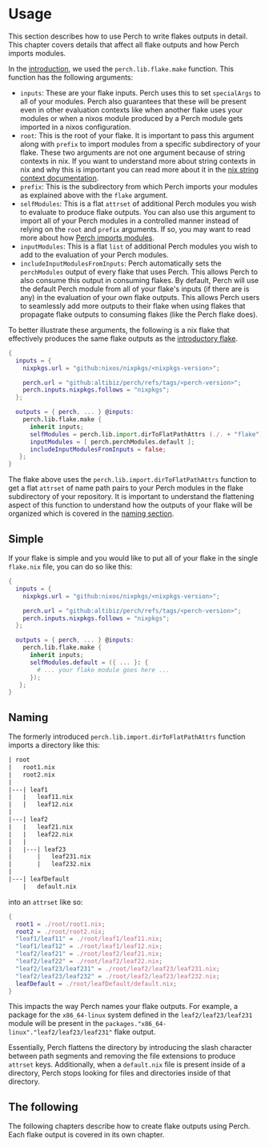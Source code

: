# Usage

This section describes how to use Perch to write flakes outputs in detail. This
chapter covers details that affect all flake outputs and how Perch imports
modules.

In the [introduction](../introduction.md), we used the `perch.lib.flake.make`
function. This function has the following arguments:

- `inputs`: These are your flake inputs. Perch uses this to set `specialArgs` to
  all of your modules. Perch also guarantees that these will be present even in
  other evaluation contexts like when another flake uses your modules or when a
  nixos module produced by a Perch module gets imported in a nixos
  configuration.
- `root`: This is the root of your flake. It is important to pass this argument
  along with `prefix` to import modules from a specific subdirectory of your
  flake. These two arguments are not one argument because of string contexts in
  nix. If you want to understand more about string contexts in nix and why this
  is important you can read more about it in the [nix string context documentation].
- `prefix`: This is the subdirectory from which Perch imports your modules as
  explained above with the `flake` argument.
- `selfModules`: This is a flat `attrset` of additional Perch modules you wish
  to evaluate to produce flake outputs. You can also use this argument to import
  all of your Perch modules in a controlled manner instead of relying on the
  `root` and `prefix` arguments. If so, you may want to read more about how
  [Perch imports modules](../api/import.md).
- `inputModules`: This is a flat `list` of additional Perch modules you wish to
  add to the evaluation of your Perch modules.
- `includeInputModulesFromInputs`: Perch automatically sets the `perchModules`
  output of every flake that uses Perch. This allows Perch to also consume this
  output in consuming flakes. By default, Perch will use the default Perch
  module from all of your flake's inputs (if there are is any) in the evaluation
  of your own flake outputs. This allows Perch users to seamlessly add more
  outputs to their flake when using flakes that propagate flake outputs to
  consuming flakes (like the Perch flake does).

To better illustrate these arguments, the following is a nix flake that
effectively produces the same flake outputs as the
[introductory flake](../introduction.md).

```nix
{
  inputs = {
    nixpkgs.url = "github:nixos/nixpkgs/<nixpkgs-version>";

    perch.url = "github:altibiz/perch/refs/tags/<perch-version>";
    perch.inputs.nixpkgs.follows = "nixpkgs";
  };

  outputs = { perch, ... } @inputs:
    perch.lib.flake.make {
      inherit inputs;
      selfModules = perch.lib.import.dirToFlatPathAttrs (./. + "flake");
      inputModules = [ perch.perchModules.default ];
      includeInputModulesFromInputs = false;
   };
}
```

The flake above uses the `perch.lib.import.dirToFlatPathAttrs` function to get a
flat `attrset` of name path pairs to your Perch modules in the flake
subdirectory of your repository. It is important to understand the flattening
aspect of this function to understand how the outputs of your flake will be
organized which is covered in the [naming section](#naming).

## Simple

If your flake is simple and you would like to put all of your flake in the
single `flake.nix` file, you can do so like this:

```nix
{
  inputs = {
    nixpkgs.url = "github:nixos/nixpkgs/<nixpkgs-version>";

    perch.url = "github:altibiz/perch/refs/tags/<perch-version>";
    perch.inputs.nixpkgs.follows = "nixpkgs";
  };

  outputs = { perch, ... } @inputs:
    perch.lib.flake.make {
      inherit inputs;
      selfModules.default = ({ ... }: {
        # ... your flake module goes here ...
      });
   };
}
```

## Naming

The formerly introduced `perch.lib.import.dirToFlatPathAttrs` function imports a
directory like this:

```txt
| root
|   root1.nix
|   root2.nix
|
|---| leaf1
|   |   leaf11.nix
|   |   leaf12.nix
|
|---| leaf2
|   |   leaf21.nix
|   |   leaf22.nix
|   |
|   |---| leaf23
|       |   leaf231.nix
|       |   leaf232.nix
|
|---| leafDefault
    |   default.nix
```

into an `attrset` like so:

```nix
{
  root1 = ./root/root1.nix;
  root2 = ./root/root2.nix;
  "leaf1/leaf11" = ./root/leaf1/leaf11.nix;
  "leaf1/leaf12" = ./root/leaf1/leaf12.nix;
  "leaf2/leaf21" = ./root/leaf2/leaf21.nix;
  "leaf2/leaf22" = ./root/leaf2/leaf22.nix;
  "leaf2/leaf23/leaf231" = ./root/leaf2/leaf23/leaf231.nix;
  "leaf2/leaf23/leaf232" = ./root/leaf2/leaf23/leaf232.nix;
  leafDefault = ./root/leafDefault/default.nix;
}
```

This impacts the way Perch names your flake outputs. For example, a package for
the `x86_64-linux` system defined in the `leaf2/leaf23/leaf231` module will be
present in the `packages."x86_64-linux"."leaf2/leaf23/leaf231"` flake output.

Essentially, Perch flattens the directory by introducing the slash character
between path segments and removing the file extensions to produce `attrset`
keys. Additionally, when a `default.nix` file is present inside of a directory,
Perch stops looking for files and directories inside of that directory.

## The following

The following chapters describe how to create flake outputs using Perch. Each
flake output is covered in its own chapter.

[nix string context documentation]:
  https://nix.dev/manual/nix/stable/language/string-context
